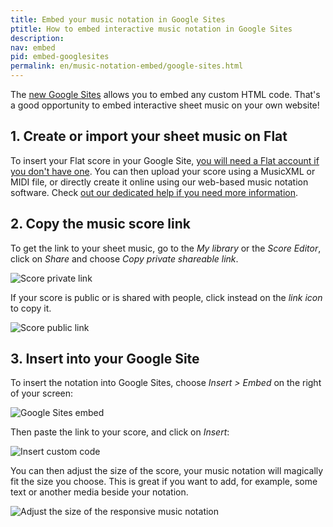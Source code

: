 ```yaml
---
title: Embed your music notation in Google Sites
ptitle: How to embed interactive music notation in Google Sites
description: 
nav: embed
pid: embed-googlesites
permalink: en/music-notation-embed/google-sites.html
---
```


The [new Google Sites](https://sites.google.com/new) allows you to embed any custom HTML code. That's a good opportunity to embed interactive sheet music on your own website!


## 1. Create or import your sheet music on Flat

To insert your Flat score in your Google Site, [you will need a Flat account if you don't have one](https://flat.io/auth/signup). You can then upload your score using a MusicXML or MIDI file, or directly create it online using our web-based music notation software. Check [out our dedicated help if you need more information](/help/en/music-notation-software/create-your-first-music-score.html).

## 2. Copy the music score link

To get the link to your sheet music, go to the *My library* or the *Score Editor*, click on *Share* and choose *Copy private shareable link*.

![Score private link](/help/assets/img/embed/copy-sharing-link.gif?0)

If your score is public or is shared with people, click instead on the *link icon* to copy it.

![Score public link](/help/assets/img/embed/copy-public-link.gif)

## 3. Insert into your Google Site

To insert the notation into Google Sites, choose *Insert > Embed* on the right of your screen:

![Google Sites embed](/help/assets/img/embed/google-sites-embed-action.png)

Then paste the link to your score, and click on *Insert*:

![Insert custom code](/help/assets/img/embed/google-sites-embed-link.png)

You can then adjust the size of the score, your music notation will magically fit the size you choose. This is great if you want to add, for example, some text or another media beside your notation.

![Adjust the size of the responsive music notation](/help/assets/img/embed/google-sites-adjust-size.gif)